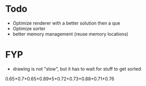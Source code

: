 # Todo

* Optimize renderer with a better solution then a que
* Optimize sorter
* better memory management (reuse memory locations)
# FYP
* drawing is not "slow", but it has to wait for stuff to get sorted


0.65+0.7+0.65+0.89*5+0.72+0.73+0.88+0.71+0.76